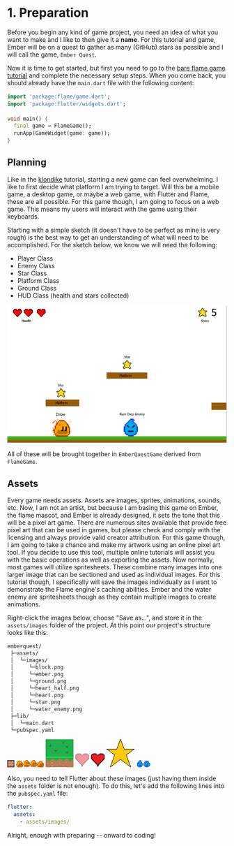 # 1. Preparation

Before you begin any kind of game project, you need an idea of what you want to make and I like to
then give it a **name**. For this tutorial and game, Ember will be on a quest to gather as many
(GitHub) stars as possible and I will call the game, `Ember Quest`.

Now it is time to get started, but first you need to go to the [bare flame game
tutorial](../bare_flame_game.md) and complete the necessary setup steps. When you come back, you
should already have the `main.dart` file with the following content:

```dart
import 'package:flame/game.dart';
import 'package:flutter/widgets.dart';

void main() {
  final game = FlameGame();
  runApp(GameWidget(game: game));
}
```


## Planning

Like in the [klondike](../klondike/klondike.md) tutorial, starting a new game can feel overwhelming.
I like to first decide what platform I am trying to target. Will this be a mobile game, a desktop
game, or maybe a web game, with Flutter and Flame, these are all possible.  For this game though, I
am going to focus on a web game. This means my users will interact with the game using their
keyboards.

Starting with a simple sketch (it doesn't have to be perfect as mine is very rough) is
the best way to get an understanding of what will need to be accomplished. For the sketch below,
we know we will need the following:

- Player Class
- Enemy Class
- Star Class
- Platform Class
- Ground Class
- HUD Class (health and stars collected)

![Sketch of Ember Quest](../../images/tutorials/platformer/ember_quest_sketch.png)

All of these will be brought together in `EmberQuestGame` derived from `FlameGame`.


## Assets

Every game needs assets.  Assets are images, sprites, animations, sounds, etc. Now, I am not an
artist, but because I am basing this game on Ember, the flame mascot, and Ember is already designed,
it sets the tone that this will be a pixel art game.  There are numerous sites available that
provide free pixel art that can be used in games, but please check and comply with the licensing and
always provide valid creator attribution.  For this game though, I am going to take a chance and
make my artwork using an online pixel art tool.  If you decide to use this tool, multiple online
tutorials will assist you with the basic operations as well as exporting the assets.  Now normally,
most games will utilize spritesheets.  These combine many images into one larger image that can be
sectioned and used as individual images.  For this tutorial though, I specifically will save the
images individually as I want to demonstrate the Flame engine's caching abilities.  Ember and the
water enemy are spritesheets though as they contain multiple images to create animations.

Right-click the images below, choose "Save as...", and store it in the `assets/images` folder of the
project. At this point our project's structure looks like this:

```text
emberquest/
 ├─assets/
 │  └─images/
 │     └─block.png
 │     └─ember.png
 │     └─ground.png
 │     └─heart_half.png
 │     └─heart.png
 │     └─star.png
 │     └─water_enemy.png
 ├─lib/
 │  └─main.dart
 └─pubspec.yaml
```

![Platform Block](app/assets/images/block.png)
![Ember Animation](app/assets/images/ember.png)
![Ground Block](app/assets/images/ground.png)
![HUD Heart Half Opacity](app/assets/images/heart_half.png)
![HUD Heart Full Opacity](app/assets/images/heart.png)
![Star](app/assets/images/star.png)
![Water Enemy Animation](app/assets/images/water_enemy.png)

Also, you need to tell Flutter about these images (just having them inside the `assets` folder is
not enough). To do this, let's add the following lines into the `pubspec.yaml` file:

```yaml
flutter:
  assets:
    - assets/images/
```

Alright, enough with preparing -- onward to coding!
